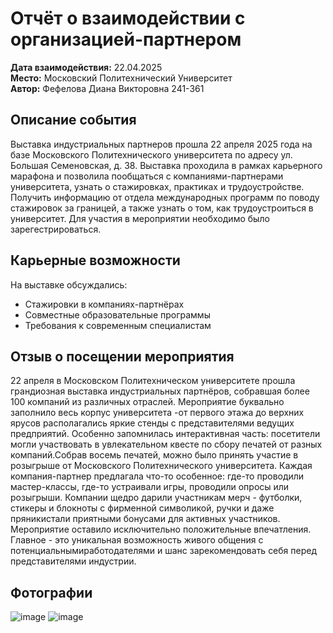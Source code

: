 # Отчёт о взаимодействии с организацией-партнером
**Дата взаимодействия:** 22.04.2025  
**Место:** Московский Политехнический Университет  
**Автор:** Фефелова Диана Викторовна 241-361  

## Описание события
Выставка индустриальных партнеров прошла 22 апреля 2025 года на базе Московского Политехнического университета по адресу ул. Большая
Семеновская, д. 38. Выставка проходила в рамках карьерного марафона и позволила пообщаться с компаниями-партнерами университета, узнать о стажировках, практиках и трудоустройстве. Получить информацию от отдела международных программ по поводу стажировок за границей, а также узнать о том, как трудоустроиться в университет.
Для участия в мероприятии необходимо было зарегестрироваться.

##  Карьерные возможности
На выставке обсуждались:
- Стажировки в компаниях-партнёрах
- Совместные образовательные программы
- Требования к современным специалистам

## Отзыв о посещении мероприятия
22 апреля в Московском Политехническом университете прошла грандиозная выставка индустриальных партнёров, собравшая более 100 компаний из различных отраслей. Мероприятие буквально заполнило весь корпус университета -от первого этажа до верхних ярусов располагались яркие стенды с представителями ведущих предприятий. Особенно запомнилась интерактивная часть: посетители могли участвовать в увлекательном квесте по сбору печатей от разных компаний.Собрав восемь печатей, можно было принять участие в розыгрыше от Московского Политехнического университета. Каждая компания-партнер предлагала что-то особенное: где-то проводили мастер-классы, где-то устраивали игры, проводили опросы или розыгрыши. Компании щедро дарили участникам мерч - футболки, стикеры и блокноты с фирменной символикой, ручки и даже пряникистали приятными бонусами для активных участников. Мероприятие оставило исключительно положительные впечатления. Главное - это уникальная возможность живого общения с потенциальнымиработодателями и шанс зарекомендовать себя перед представителями индустрии.


## Фотографии
![image](https://github.com/user-attachments/assets/72d424a3-0d1f-401c-9856-8d608d86dc31)
![image](https://github.com/user-attachments/assets/26c6a414-6185-416e-9b99-9ef0b357fcec)


